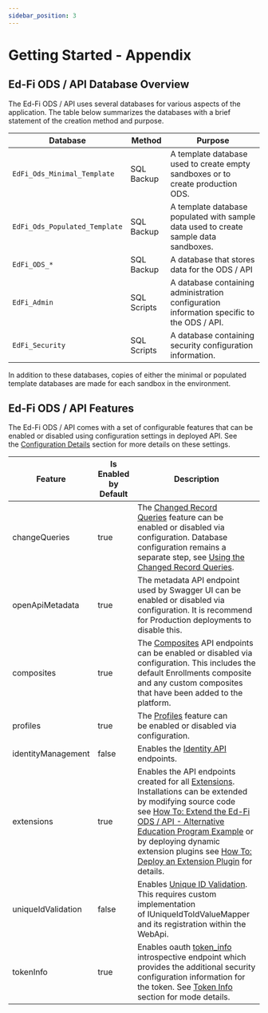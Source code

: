```yaml
---
sidebar_position: 3
---
```


# Getting Started - Appendix

## Ed-Fi ODS / API Database Overview

The Ed-Fi ODS / API uses several databases for various aspects of the
application. The table below summarizes the databases with a brief statement of
the creation method and purpose.

| Database | Method | Purpose |
| --- | --- | --- |
| `EdFi_Ods_Minimal_Template` | SQL Backup | A template database used to create empty sandboxes or to create production ODS. |
| `EdFi_Ods_Populated_Template` | SQL Backup | A template database populated with sample data used to create sample data sandboxes. |
| `EdFi_ODS_*` | SQL Backup | A database that stores data for the ODS / API |
| `EdFi_Admin` | SQL Scripts | A database containing administration configuration information specific to the ODS / API. |
| `EdFi_Security` | SQL Scripts | A database containing security configuration information. |

In addition to these databases, copies of either the minimal or populated
template databases are made for each sandbox in the environment.

## Ed-Fi ODS / API Features

The Ed-Fi ODS / API comes with a set of configurable features that can be
enabled or disabled using configuration settings in deployed API. See
the [Configuration
Details](../platform-dev-guide/configuration/configuration-details.md) section
for more details on these settings.

| Feature | Is Enabled by Default | Description |
| --- | --- | --- |
| changeQueries | true | The [Changed Record Queries](../platform-dev-guide/features/changed-record-queries.md) feature can be enabled or disabled via configuration. Database configuration remains a separate step, see [Using the Changed Record Queries](../client-developers-guide/using-the-changed-record-queries.md). |
| openApiMetadata | true | The metadata API endpoint used by Swagger UI can be enabled or disabled via configuration. It is recommend for Production deployments to disable this. |
| composites | true | The [Composites](../platform-dev-guide/extensibility-customization/api-composite-resources.md) API endpoints can be enabled or disabled via configuration. This includes the default Enrollments composite and any custom composites that have been added to the platform. |
| profiles | true | The [Profiles](../platform-dev-guide/security/api-profiles.md) feature can be enabled or disabled via configuration. |
| identityManagement | false | Enables the [Identity API](../technical-articles/identities-api.md) endpoints. |
| extensions | true | Enables the API endpoints created for all [Extensions](../platform-dev-guide/extensibility-customization/extending-the-ods-api-data-model.md). Installations can be extended by modifying source code see [How To: Extend the Ed-Fi ODS / API - Alternative Education Program Example](../how-to-guides/how-to-extend-the-ed-fi-ods-api-alternative-education-program-example.md) or by deploying dynamic extension plugins see [How To: Deploy an Extension Plugin](../how-to-guides/how-to-deploy-an-extension-plugin.md) for details. |
| uniqueIdValidation | false | Enables [Unique ID Validation](../technical-articles/unique-id-system-integration.md). This requires custom implementation of IUniqueIdToIdValueMapper and its registration within the WebApi. |
| tokenInfo | true | Enables oauth [token\_info](https://tools.ietf.org/html/rfc7662#section-2) introspective endpoint which provides the additional security configuration information for the token. See [Token Info](../client-developers-guide/authorization.md#token-info) section for mode details. |
